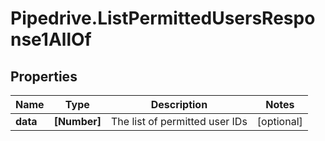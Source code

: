# Pipedrive.ListPermittedUsersResponse1AllOf

## Properties

Name | Type | Description | Notes
------------ | ------------- | ------------- | -------------
**data** | **[Number]** | The list of permitted user IDs | [optional] 


